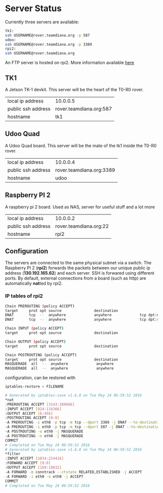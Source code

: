 
# Server Status

Currently three servers are available:

```bash
tk1:
ssh USERNAME@rover.teamdiana.org -p 587
udoo:
ssh USERNAME@rover.teamdiana.org -p 3389
rpi2:
ssh USERNAME@rover.teamdiana.org 
```

An FTP server is hosted on rpi2. More information available [here](ftp_server_status.md)

## TK1

A Jetson TK-1 devkit. This server will be the heart of the T0-R0 rover. 

|                    |                         |
|--------------------|-------------------------|
| local ip address   | 10.0.0.5                |
| public ssh address | rover.teamdiana.org:587 |
| hostname           | tk1                     |



## Udoo Quad

A Udoo Quad board. This server will be the mate of the tk1 inside the T0-R0 rover.

|                    |                          |
|--------------------|--------------------------|
| local ip address   | 10.0.0.4                 |
| public ssh address | rover.teamdiana.org:3389 |
| hostname           | udoo                     |

## Raspberry PI 2 

A raspberry pi 2 board. Used as NAS, server for useful stuff and a lot more

|                    |                        |
|--------------------|------------------------|
| local ip address   | 10.0.0.2               |
| public ssh address | rover.teamdiana.org:22 |
| hostname           | rpi2                   |


## Configuration

The servers are connected to the same physical subnet via a switch. The Raspberry PI 2 (**rpi2**) forwards the packets between our 
unique public ip address (**130.192.165.62**) and each server. SSH is forwared using different ports. 
By default, external connections from a board (such as http) are automatically **nat**ted by rpi2.

### IP tables of rpi2

```bash
Chain PREROUTING (policy ACCEPT)
target     prot opt source               destination         
DNAT       tcp  --  anywhere             anywhere             tcp dpt:ms-wbt-server to:10.0.0.4:22
DNAT       tcp  --  anywhere             anywhere             tcp dpt:submission to:10.0.0.5:22

Chain INPUT (policy ACCEPT)
target     prot opt source               destination         

Chain OUTPUT (policy ACCEPT)
target     prot opt source               destination         

Chain POSTROUTING (policy ACCEPT)
target     prot opt source               destination         
MASQUERADE  all  --  anywhere             anywhere            
MASQUERADE  all  --  anywhere             anywhere
```

configuration, can be restored with 
```bash
iptables-restore < FILENAME
```

```bash
# Generated by iptables-save v1.6.0 on Tue May 24 06:59:52 2016
*nat
:PREROUTING ACCEPT [3143:389666]
:INPUT ACCEPT [924:116366]
:OUTPUT ACCEPT [6:456]
:POSTROUTING ACCEPT [0:0]
-A PREROUTING -i eth0 -p tcp -m tcp --dport 3389 -j DNAT --to-destination 10.0.0.4:22
-A PREROUTING -i eth0 -p tcp -m tcp --dport 587 -j DNAT --to-destination 10.0.0.5:22
-A POSTROUTING -o eth0 -j MASQUERADE
-A POSTROUTING -o eth0 -j MASQUERADE
COMMIT
# Completed on Tue May 24 06:59:52 2016
# Generated by iptables-save v1.6.0 on Tue May 24 06:59:52 2016
*filter
:INPUT ACCEPT [1834:224416]
:FORWARD ACCEPT [0:0]
:OUTPUT ACCEPT [169:19032]
-A FORWARD -m conntrack --ctstate RELATED,ESTABLISHED -j ACCEPT
-A FORWARD -i eth0 -o eth0 -j ACCEPT
COMMIT
# Completed on Tue May 24 06:59:52 2016
```
